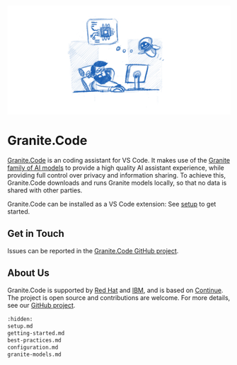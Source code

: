 ![Code Assistant](img/assistant.webp)

# Granite.Code

[Granite.Code](https://granitecode.ai/) is an coding assistant for VS Code. It makes use of the [Granite family of AI models](https://www.ibm.com/granite) to provide a high quality AI assistant experience, while providing full control over privacy and information sharing. To achieve this, Granite.Code downloads and runs Granite models locally, so that no data is shared with other parties.

Granite.Code can be installed as a VS Code extension: See [setup](setup) to get started.

## Get in Touch

Issues can be reported in the [Granite.Code GitHub project](https://github.com/Granite-Code/granite-code/issues).

## About Us

Granite.Code is supported by [Red Hat](https://www.redhat.com/) and [IBM](https://www.ibm.com/), and is based on [Continue](https://github.com/continuedev/continue). The project is open source and contributions are welcome. For more details, see our [GitHub project](https://github.com/Granite-Code/).

```{toctree}
:hidden:
setup.md
getting-started.md
best-practices.md
configuration.md
granite-models.md
```
